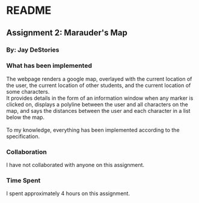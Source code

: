 <h1>README</h1>
<h2>Assignment 2: Marauder's Map</h2>
<h3>By: Jay DeStories</h3>
<h3>What has been implemented</h3>
The webpage renders a google map, overlayed with the current location of the user, the current location of other students, and the current location of some characters.<br/>
It provides details in the form of an information window when any marker is clicked on, displays a polyline between the user and all characters on the map, and says the distances between the user and each character in a list below the map.
<br/><br/>
To my knowledge, everything has been implemented according to the specification.
<h3>Collaboration</h3>
I have not collaborated with anyone on this assignment.
<h3>Time Spent</h3>
I spent approximately 4 hours on this assignment.
